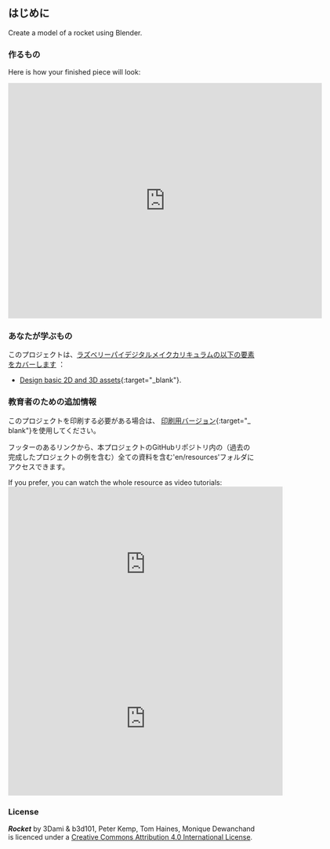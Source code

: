 ## はじめに

Create a model of a rocket using Blender.

### 作るもの

Here is how your finished piece will look:

<div class="sketchfab-embed-wrapper"><iframe width="640" height="480" src="https://sketchfab.com/models/5660fd9d487e4175bd3b7d97c6277f39/embed" frameborder="0" allowvr allowfullscreen mozallowfullscreen="true" webkitallowfullscreen="true" onmousewheel=""></iframe>
</div>

### あなたが学ぶもの

このプロジェクトは、[ラズベリーパイデジタルメイクカリキュラムの以下の要素をカバーします](http://rpf.io/curriculum) ：

+ [Design basic 2D and 3D assets](https://curriculum.raspberrypi.org/design/creator/){:target="_blank"}.

### 教育者のための追加情報

このプロジェクトを印刷する必要がある場合は、 [印刷用バージョン](https://projects.raspberrypi.org/en/projects/blender-rocket/print){:target="_ blank"}を使用してください。

フッターのあるリンクから、本プロジェクトのGitHubリポジトリ内の（過去の完成したプロジェクトの例を含む）全ての資料を含む'en/resources'フォルダにアクセスできます。

If you prefer, you can watch the whole resource as video tutorials: <iframe width="560" height="315" src="https://www.youtube.com/embed/SlhTaqJvqlo?rel=0" frameborder="0" allowfullscreen mark="crwd-mark"></iframe> <iframe width="560" height="315" src="https://www.youtube.com/embed/7jj5e2LckMQ?rel=0" frameborder="0" allowfullscreen mark="crwd-mark"></iframe> 

### License

***Rocket*** by 3Dami & b3d101, Peter Kemp, Tom Haines, Monique Dewanchand is licenced under a [Creative Commons Attribution 4.0 International License](http://creativecommons.org/licenses/by-sa/4.0/).